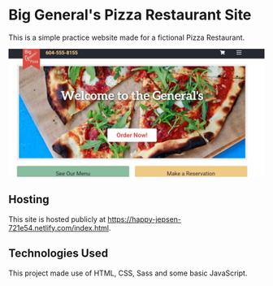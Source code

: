# Big General's Pizza Restaurant Site

This is a simple practice website made for a fictional Pizza Restaurant.

![Site Screenshot](./github-image.jpg)

## Hosting

This site is hosted publicly at https://happy-jepsen-721e54.netlify.com/index.html.

## Technologies Used

This project made use of HTML, CSS, Sass and some basic JavaScript.
